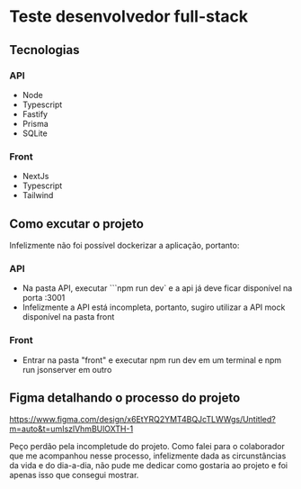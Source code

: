 # Teste desenvolvedor full-stack

## Tecnologias
### API
- Node
- Typescript
- Fastify
- Prisma
- SQLite

### Front
- NextJs
- Typescript
- Tailwind

## Como excutar o projeto
Infelizmente não foi possível dockerizar a aplicação, portanto:
### API
- Na pasta API, executar ```npm run dev` e a api já deve ficar disponível na porta :3001
-  Infelizmente a API está incompleta, portanto, sugiro utilizar a API mock disponível na pasta front
### Front
- Entrar na pasta "front" e executar npm run dev em um terminal e npm run jsonserver em outro

## Figma detalhando o processo do projeto
https://www.figma.com/design/x6EtYRQ2YMT4BQJcTLWWgs/Untitled?m=auto&t=umIszlVhmBUlOXTH-1

Peço perdão pela incompletude do projeto. Como falei para o colaborador que me acompanhou nesse processo, infelizmente dada as circunstâncias da vida e do dia-a-dia, não pude me dedicar como gostaria ao projeto e foi apenas isso que consegui mostrar.
